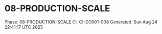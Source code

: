 # 08-PRODUCTION-SCALE
Phase: 08-PRODUCTION-SCALE
CI: CI-DO001-008
Generated: Sun Aug 24 22:41:17 UTC 2025
